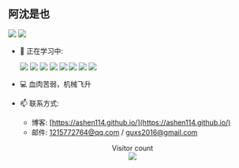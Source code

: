 
## 阿沈是也

![](https://github-readme-stats.vercel.app/api?username=ashen114)
![](https://github-readme-stats.vercel.app/api/top-langs/?username=ashen114&hide=html&layout=compact)

- 🌱 正在学习中: 

    <img src="https://img.shields.io/badge/-JavaScript-F2AA24?style=flat-square&logo=JavaScript&logoColor=000" />
    <img src="https://img.shields.io/badge/-TypeScript-007ACC?style=flat-square&logo=TypeScript&logoColor=fff" />
    <img src="https://img.shields.io/badge/-Vue-1f8e3c?style=flat-square&logo=Vue.js&logoColor=fff" />
    <img src="https://img.shields.io/badge/-Node-333?style=flat-square&logo=Node.js&logoColor=#689F63" />
    <img src="https://img.shields.io/badge/-Electron-083a5e?style=flat-square&logo=Electron&logoColor=#9FEAF9" />
    <img src="https://img.shields.io/badge/-Webpack-2B3A42?style=flat-square&logo=Webpack&logoColor=#55A7DD" />
    <img src="https://img.shields.io/badge/-Angular-DD0031?style=flat-square&logo=Angular&logoColor=fff" />
    <img src="https://img.shields.io/badge/-React-282C34?style=flat-square&logo=React&logoColor=61DAFB" />
- 💻 血肉苦弱，机械飞升
- 📫 联系方式:
  - 博客: [https://ashen114.github.io/](https://ashen114.github.io/)
  - 邮件: 1215772764@qq.com / guxs2016@gmail.com

<p align="center"> 
  Visitor count<br>
  <img src="https://profile-counter.glitch.me/ashen114/count.svg" />
</p>

<!--
![https://github-readme-stats.vercel.app/api/pin/?username=ashen114&repo=ashen114.github.io](https://github-readme-stats.vercel.app/api/pin/?username=ashen114&repo=ashen114.github.io)
![https://github-readme-stats.vercel.app/api/pin/?username=ashen114&repo=CodingFun](https://github-readme-stats.vercel.app/api/pin/?username=ashen114&repo=CodingFun)
-->
